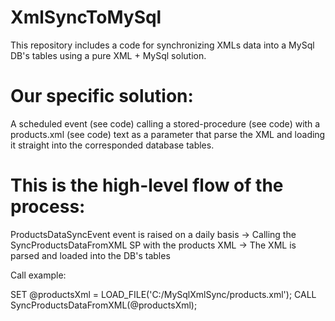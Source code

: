 XmlSyncToMySql
==============

This repository includes a code for synchronizing XMLs data into a MySql DB's tables using a pure XML + MySql solution.

Our specific solution:
======================
A scheduled event (see code) calling a stored-procedure (see code) with a products.xml (see code) text as a parameter that parse the XML and loading it straight into the corresponded database tables. 

This is the high-level flow of the process:
============================
ProductsDataSyncEvent event is raised on a daily basis ->
Calling the SyncProductsDataFromXML SP with the products XML ->
The XML is parsed and loaded into the DB's tables

Call example:

  SET @productsXml = LOAD_FILE('C:/MySqlXmlSync/products.xml');
  CALL SyncProductsDataFromXML(@productsXml);
